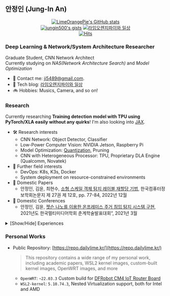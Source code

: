 ## 안정인 (Jung-In An)
<div align=center>
    
  [![LimeOrangePie's GitHub stats](https://github-readme-stats.vercel.app/api?theme=vue-dark&username=jungin500&show_icons=true&count_private=true)](https://github.com/jungin500)  
  [![jungin500's gists](https://img.shields.io/badge/gist-jungin500-blue)](https://gist.github.com/jungin500) [![라임오렌지파이와 일상](https://img.shields.io/badge/blog-%EB%9D%BC%EC%9E%84%EC%98%A4%EB%A0%8C%EC%A7%80%ED%8C%8C%EC%9D%B4%EC%99%80%20%EC%9D%BC%EC%83%81-orange)](https://dailylime.kr)  
  [![Hits](https://hits.seeyoufarm.com/api/count/incr/badge.svg?url=https%3A%2F%2Fgithub.com%2Fjungin500&count_bg=%2379C83D&title_bg=%23555555&icon=&icon_color=%23E7E7E7&title=hits&edge_flat=false)](https://hits.seeyoufarm.com) 
    
</div>

### Deep Learning & Network/System Architecture Researcher

Graduate Student, CNN Network Architect  
Currently studying on _NAS(Network Architecture Search)_ and _Model Optimization_

- 📧 Contact me: ji5489@gmail.com.
- 🚀 Tech blog: [라임오렌지파이와 일상](https://dailylime.kr/)
- 🚲 Hobbies: Musics, Camera, and so on!

### Research
Currently researching **Training detection model with TPU using PyTorch/XLA easily without any quirks**! I'm also looking into [JAX](https://github.com/google/jax).

- 🛠️ Research interests
  - CNN Network: Object Detector, Classifier
  - Low-Power Computer Vision: NVIDIA Jetson, Raspberry Pi
  - Model Optimization: [Quantization](https://arxiv.org/abs/1712.05877v1), Pruning
  - CNN with Heterogeneous Processor: TPU, Proprietary DLA Engine (Qualcomm, Novatek)
- 💙 Further field interests
  - DevOps: K8s, K3s, Docker
  - System deployment on resource-constrained environments
- 📖 Domestic Papers
  - 안정인, 김윤, 최현수, [소형 스케일 객체 탐지 레이블 재할당 기법](https://dailylime.kr/wp-content/uploads/2023/01/%EC%86%8C%ED%98%95-%EC%8A%A4%EC%BC%80%EC%9D%BC-%EA%B0%9D%EC%B2%B4-%ED%83%90%EC%A7%80-%EB%A0%88%EC%9D%B4%EB%B8%94-%EC%9E%AC%ED%95%A0%EB%8B%B9-%EA%B8%B0%EB%B2%95.pdf), 한국컴퓨터정보학회논문지 제 27권 제 12호, pp. 77-84, 2022년 12월
- 📖 Domestic Conferences
  - 안정인, 김윤, [젯슨 나노를 이용한 온프레미스 주거 침입 탐지 시스템 구현](https://dailylime.kr/wp-content/uploads/2022/03/%EC%A0%AF%EC%8A%A8-%EB%82%98%EB%85%B8%EB%A5%BC-%EC%9D%B4%EC%9A%A9%ED%95%9C-%EC%98%A8%ED%94%84%EB%A0%88%EB%AF%B8%EC%8A%A4-%EC%A3%BC%EA%B1%B0-%EC%B9%A8%EC%9E%85-%ED%83%90%EC%A7%80-%EC%8B%9C%EC%8A%A4%ED%85%9C-%EA%B5%AC%ED%98%84.pdf), 2021년도 한국멀티미디어학회 춘계학술발표대회“, 2021년 3월

<details>
  <summary><bold>[Show/Hide] Experiences</bold></summary>
  
  - 🛠️ Internships _(Name, Role, Year)_
    - _[ZIOVISION, Co., Ltd.](https://ziovision.co.kr)_, **Deep Learning Engine Backend Development** and **Infra Operations Management Assistant**, 2019
  - 📖 Projects
    - _Realtime Multichannel AI Safety Surveilance Service_, **GPU Hardware Decoder Module** and **Backend/Frontend** Development, 2019
    - _LPCV 2021 Challenge_, **Model Optimization and Tuning**, 2021
    - _Low-Powered Chipset (~5W) Model Development_, **Model Optimization and Tuning**, 2022
  - 📖 Certificates
    - 국가자격증
      - 정보처리기사, 한국산업인력공단, 2022
      - 네트워크관리사 2급, 한국정보통신자격협회, 2018
    - NVIDIA University Ambassador Instructor Certificate
      - _Fundamentals of Deep Learning_ (딥러닝의 기초)
      - _Fundamentals of Deep Learning for Multi-GPUs_ (멀티 GPU를 위한 딥러닝의 기초)
  - ⛺ Bootcamp
    - _[SEOULTECH AI for Science GPU Bootcamp 2021](https://dailylime.kr/wp-content/uploads/2022/03/23.-Certificate-of-Attendance_SeoulTech_%EC%95%88%EC%A0%95%EC%9D%B8.pdf)_
</details>

### Personal Works
- Public Repository: [https://repo.dailylime.kr/](https://repo.dailylime.kr/)
  > This repository contains a wide range of my personal work, including academic papers, WSL2 kernel images, custom-built kernel images, OpenWRT images, and more
  - `OpenWRT`: `~22.03.3` Custom build for [DFRobot CM4 IoT Router Board](https://wiki.dfrobot.com/Compute_Module_4_IoT_Router_Board_Mini_SKU_DFR0767)
  - `WSL2-kernel`: `5.10.74.3`, Nested Virtualization support, both for Intel and AMD 
